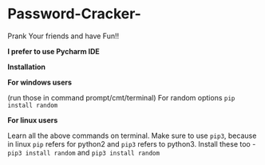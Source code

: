 # Password-Cracker-

Prank Your friends and have Fun!!

**I prefer to use Pycharm IDE**

**Installation**

**For windows users**

(run those in command prompt/cmt/terminal) For random options `pip install random`

**For linux users**

Learn all the above commands on terminal. Make sure to use `pip3`, because in linux `pip` refers for python2 and `pip3` refers to python3. Install these too - `pip3 install random` and `pip3 install random`
